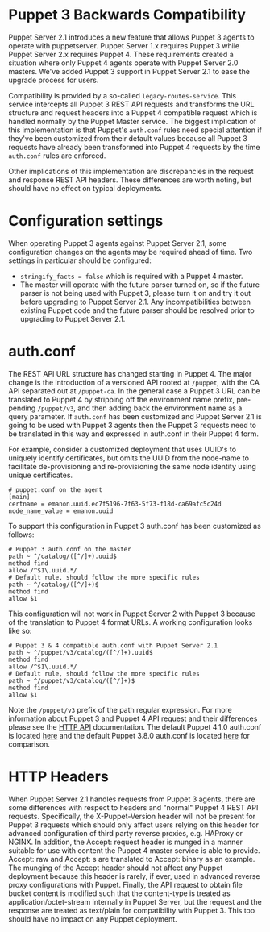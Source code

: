 # Puppet 3 Backwards Compatibility

Puppet Server 2.1 introduces a new feature that allows Puppet 3 agents to
operate with puppetserver.  Puppet Server 1.x requires Puppet 3 while Puppet
Server 2.x requires Puppet 4.  These requirements created a situation where
only Puppet 4 agents operate with Puppet Server 2.0 masters.  We've added
Puppet 3 support in Puppet Server 2.1 to ease the upgrade process for users.

Compatibility is provided by a so-called `legacy-routes-service`.  This service
intercepts all Puppet 3 REST API requests and transforms the URL structure and
request headers into a Puppet 4 compatible request which is handled normally by
the Puppet Master service.  The biggest implication of this implementation is
that Puppet's `auth.conf` rules need special attention if they've been
customized from their default values because all Puppet 3 requests have already
been transformed into Puppet 4 requests by the time `auth.conf` rules are
enforced.

Other implications of this implementation are discrepancies in the request and
response REST API headers.   These differences are worth noting, but should
have no effect on typical deployments.

# Configuration settings

When operating Puppet 3 agents against Puppet Server 2.1, some configuration
changes on the agents may be required ahead of time.  Two settings in
particular should be configured:

 * `stringify_facts = false` which is required with a Puppet 4 master.
 * The master will operate with the future parser turned on, so if the future
   parser is not being used with Puppet 3, please turn it on and try it out
   before upgrading to Puppet Server 2.1.  Any incompatibilities between
   existing Puppet code and the future parser should be resolved prior to
   upgrading to Puppet Server 2.1.

# auth.conf

The REST API URL structure has changed starting in Puppet 4.  The major change
is the introduction of a versioned API rooted at `/puppet`, with the CA API
separated out at `/puppet-ca`.  In the general case a Puppet 3 URL can be
translated to Puppet 4 by stripping off the environment name prefix, pre-pending
`/puppet/v3`, and then adding back the environment name as a query parameter.
If `auth.conf` has been customized and Puppet Server 2.1 is going to be used
with Puppet 3 agents then the Puppet 3 requests need to be translated in this
way and expressed in auth.conf in their Puppet 4 form.

For example, consider a customized deployment that uses UUID's to uniquely
identify certificates, but omits the UUID from the node-name to facilitate
de-provisioning and re-provisioning the same node identity using unique
certificates.

    # puppet.conf on the agent
    [main]
    certname = emanon.uuid.ec7f5196-7f63-5f73-f18d-ca69afc5c24d
    node_name_value = emanon.uuid

To support this configuration in Puppet 3 auth.conf has been customized as
follows:

    # Puppet 3 auth.conf on the master
    path ~ ^/catalog/([^/]+).uuid$
    method find
    allow /^$1\.uuid.*/
    # Default rule, should follow the more specific rules
    path ~ ^/catalog/([^/]+)$
    method find
    allow $1

This configuration will not work in Puppet Server 2 with Puppet 3 because of
the translation to Puppet 4 format URLs.  A working configuration looks like
so:

    # Puppet 3 & 4 compatible auth.conf with Puppet Server 2.1
    path ~ ^/puppet/v3/catalog/([^/]+).uuid$
    method find
    allow /^$1\.uuid.*/
    # Default rule, should follow the more specific rules
    path ~ ^/puppet/v3/catalog/([^/]+)$
    method find
    allow $1

Note the `/puppet/v3` prefix of the path regular expression.  For more
information about Puppet 3 and Puppet 4 API request and their differences
please see the [HTTP API](https://docs.puppetlabs.com/guides/rest_api.html)
documentation.  The default Puppet 4.1.0 auth.conf is located
[here](https://github.com/puppetlabs/puppet/blob/4.1.0/conf/auth.conf) and the
default Puppet 3.8.0 auth.conf is located
[here](https://github.com/puppetlabs/puppet/blob/3.8.0/conf/auth.conf) for
comparison.

# HTTP Headers

When Puppet Server 2.1 handles requests from Puppet 3 agents, there are some
differences with respect to headers and "normal" Puppet 4 REST API requests.
Specifically, the X-Puppet-Version header will not be present for Puppet 3
requests which should only affect users relying on this header for advanced
configuration of third party reverse proxies, e.g. HAProxy or NGINX.  In
addition, the Accept: request header is munged in a manner suitable for use
with content the Puppet 4 master service is able to provide.  Accept: raw and
Accept: s are translated to Accept: binary as an example.  The munging of the
Accept header should not affect any Puppet deployment because this header is
rarely, if ever, used in advanced reverse proxy configurations with Puppet.
Finally, the API request to obtain file bucket content is modified such that
the content-type is treated as application/octet-stream internally in Puppet
Server, but the request and the response are treated as text/plain for
compatibility with Puppet 3.  This too should have no impact on any Puppet
deployment.
